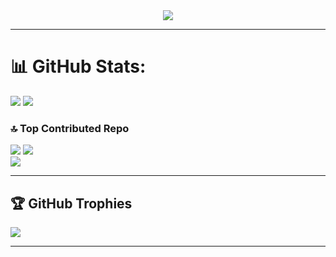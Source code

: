 <div align='center' > 
    <img  src="https://a.imagem.app/o1Lyi1.png">      
</div> <hr>

# 📊 GitHub Stats:
![](https://github-readme-stats.vercel.app/api?username=GuestRicardo&theme=dark&hide_border=false&include_all_commits=true&count_private=true)
![](https://github-readme-streak-stats.herokuapp.com/?user=GuestRicardo&theme=dark&hide_border=false)


### 🔝 Top Contributed Repo
![](https://github-contributor-stats.vercel.app/api?username=GuestRicardo&limit=5&theme=dark&combine_all_yearly_contributions=true)
![](https://github-readme-stats.vercel.app/api/top-langs/?username=GuestRicardo&theme=dark&hide_border=false&include_all_commits=true&count_private=true&layout=compact) 
<br>
[![](https://visitcount.itsvg.in/api?id=GuestRicardo&icon=2&color=1)](https://visitcount.itsvg.in) <hr>

## 🏆 GitHub Trophies
![](https://github-profile-trophy.vercel.app/?username=GuestRicardo&theme=radical&no-frame=false&no-bg=true&margin-w=4)
<br> <hr>







<!-- <a href=#><img src="contributions.svg"></a>

 <p align="center">
  Visitor count<br>
  <img src="https://profile-counter.glitch.me/_blocage/count.svg" />
</p> -->



<!-- Proudly created with GPRM ( https://gprm.itsvg.in ) -->

<!-- Proudly created with GPRM ( https://gprm.itsvg.in ) -->


  <!--quadro 1-->
</div>


    


 
  





